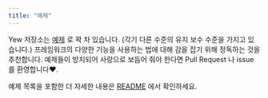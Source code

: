 ```yaml
---
title: "예제"
---
```


Yew 저장소는 [예제] 로 꽉 차 있습니다. \(각기 다른 수준의 유지 보수 수준을 가지고 있습니다.\)
프레임워크의 다양한 기능을 사용하는 법에 대해 감을 잡기 위해 정독하는 것을 추천합니다.
예제들이 방치되어 사랑으로 보듬어 줘야 한다면 Pull Request 나 issue 를 환영합니다♥.

예제 목록을 포함한 더 자세한 내용은 [README][예제] 에서 확인하세요.

[예제]: https://github.com/yewstack/yew/tree/v0.18/examples
